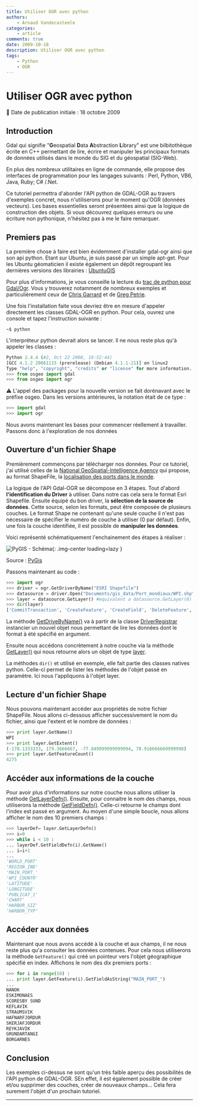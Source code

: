 ```yaml
---
title: Utiliser OGR avec python
authors:
    - Arnaud Vandecasteele
categories:
    - article
comments: true
date: 2009-10-18
description: Utiliser OGR avec python
tags:
    - Python
    - OGR
---
```


# Utiliser OGR avec python

:calendar: Date de publication initiale : 18 octobre 2009

## Introduction

Gdal qui signifie "**G**eospatial **D**ata **A**bstraction **L**ibrary" est une bilbitothèque écrite en C++ permettant de lire, écrire et manipuler les principaux formats de données utilisés dans le monde du SIG et du géospatial (SIG-Web).  

En plus des nombreux utilitaires en ligne de commande, elle propose des interfaces de programmation pour les langages suivants : Perl, Python, VB6, Java, Ruby; C# /.Net.

Ce tutoriel permettra d'aborder l'API python de GDAL-OGR au travers d'exemples concret, nous n'utiliserons pour le moment qu'OGR (données vecteurs). Les bases essentielles seront présentées ainsi que la logique de construction des objets. Si vous découvrez quelques erreurs ou une écriture non pythonique, n'hésitez pas à me le faire remarquer.

## Premiers pas

La première chose à faire est bien évidemment d'installer gdal-ogr ainsi que son api python. Etant sur Ubuntu, je suis passé par un simple apt-get. Pour les Ubuntu géomaticien il existe également un dépôt regroupant les dernières versions des librairies : [UbuntuGIS](https://launchpad.net/~ubuntugis/+archive/ubuntugis-unstable)

Pour plus d'informations, je vous conseille la lecture du [trac de python pour Gdal/Ogr](http://trac.osgeo.org/gdal/wiki/GdalOgrInPython). Vous y trouverez notamment de nombreux exemples et particulièrement ceux de [Chris Garrard](http://www.gis.usu.edu/~chrisg/python) et de [Greg Petrie](http://cosmicproject.org/OGR).

Une fois l'installation faite vous devriez être en mesure d'appeler directement les classes GDAL-OGR en python. Pour cela, ouvrez une console et tapez l'instruction suivante :

`~$ python`

L'interpréteur python devrait alors se lancer. Il ne nous reste plus qu'à appeler les classes :

```python
Python 2.4.4 (#2, Oct 22 2008, 19:52:44)  
[GCC 4.1.2 20061115 (prerelease) (Debian 4.1.1-21)] on linux2  
Type "help", "copyright", "credits" or "license" for more information.  
>>> from osgeo import gdal  
>>> from osgeo import ogr
```

:warning: L'appel des packages pour la nouvelle version se fait dorénavant avec le préfixe osgeo. Dans les versions antérieures, la notation était de ce type :

```python
>>> import gdal  
>>> import ogr
```

Nous avons maintenant les bases pour commencer réellement à travailler. Passons donc à l'exploration de nos données

## Ouverture d'un fichier Shape

Premièrement commençons par télécharger nos données. Pour ce tutoriel, j'ai utilisé celles de la [National GeoSpatial-Intelligence Agency](https://www1.nga.mil/Pages/Default.aspx) qui propose, au format ShapeFile, la [localisation des ports dans le monde](http://www.nga.mil/MSISiteContent/StaticFiles/NAV_PUBS/WPI/WPI_Shapefile.zip).

La logique de l'API Gdal-OGR se décompose en 3 étapes. Tout d'abord **l'identification du Driver** à utiliser. Dans notre cas cela sera le format Esri Shapefile. Ensuite équipé du bon driver, la **sélection de la source de données**. Cette source, selon les formats, peut être composée de plusieurs couches. Le format Shape ne contenant qu'une seule couche il n'est pas nécessaire de spécifier le numéro de couche à utiliser (0 par défaut). Enfin, une fois la couche identifiée, il est possible de **manipuler les données**.

Voici représenté schématiquement l'enchainement des étapes à réaliser :

![PyGIS - Schéma](https://cdn.geotribu.fr/img/articles-blog-rdp/articles/2009/Pygisde_001.jpg "PyGIS - Schéma"){: .img-center loading=lazy }

Source : [PyGis](http://www.pygis.de/index.php/GDAL)

Passons maintenant au code :

```python
>>> import ogr  
>>> driver = ogr.GetDriverByName("ESRI Shapefile")  
>>> datasource = driver.Open("Documents/gis_data/Port_mondiaux/WPI.shp")  
>>> layer = datasource.GetLayer() #equivalent a datasource.GetLayer(0)  
>>> dir(layer)  
['CommitTransaction', 'CreateFeature', 'CreateField', 'DeleteFeature', 'Dereference', 'GetExtent', 'GetFeature', 'GetFeatureCount', 'GetFeaturesRead', 'GetLayerDefn', 'GetName', 'GetNextFeature', 'GetRefCount', 'GetSpatialFilter', 'GetSpatialRef', 'Reference', 'ResetReading', 'RollbackTransaction', 'SetAttributeFilter', 'SetFeature', 'SetNextByIndex', 'SetSpatialFilter', 'SetSpatialFilterRect', 'StartTransaction', 'SyncToDisk', 'TestCapability', '__doc__', '__init__', '__len__', '__module__', '_o']`
```

La méthode [GetDriveByName()](http://www.gdal.org/ogr/classOGRSFDriverRegistrar.html#d214c51c2e38d486388f77fb9314143c) va à partir de la classe [DriverRegistrar](http://www.gdal.org/ogr/classOGRSFDriverRegistrar.html) instancier un nouvel objet nous permettant de lire les données dont le format à été spécifié en argument.

Ensuite nous accédons concrètement à notre couche via la méthode [GetLayer()](http://www.gdal.org/ogr/classOGRDataSource.html#618c2fdb1067c9357ca2de9fa6cd5962) qui nous retourne alors un objet de type [layer](http://www.gdal.org/ogr/classOGRLayer.html).

La méthodes `dir()` et utilisé en exemple, elle fait partie des classes natives python. Celle-ci permet de lister les méthodes de l'objet passé en paramètre. Ici nous l'appliquons à l'objet layer.

## Lecture d'un fichier Shape

Nous pouvons maintenant accéder aux propriétés de notre fichier ShapeFile. Nous allons ci-dessous afficher successivement le nom du fichier, ainsi que l'extent et le nombre de données :

```python
>>> print layer.GetName()  
WPI  
>>> print layer.GetExtent()  
(-178.1333333, 179.3666667, -77.849999999999994, 78.916666669999998)  
>>> print layer.GetFeatureCount()  
4275
```

## Accéder aux informations de la couche

Pour avoir plus d'informations sur notre couche nous allons utiliser la méthode [GetLayerDefn()](http://www.gdal.org/ogr/classOGRLayer.html#80473bcfd11341e70dd35bebe94026cf). Ensuite, pour connaitre le nom des champs, nous utiliserons la méthode [GetFieldDefn()](http://www.gdal.org/ogr/classOGRFeatureDefn.html#43b95ce699bbca73acb453cc959378e7). Celle-ci retourne le champs dont l'index est passé en argument. Au moyen d'une simple boucle, nous allons afficher le nom des 10 premiers champs :

```python
>>> layerDef= layer.GetLayerDefn()  
>>> i=0  
>>> while i < 10 :  
... layerDef.GetFieldDefn(i).GetName()  
... i=i+1  
...  
'WORLD_PORT'  
'REGION_IND'  
'MAIN_PORT_'  
'WPI_COUNTR'  
'LATITUDE'  
'LONGITUDE'  
'PUBLICAT_1'  
'CHART'  
'HARBOR_SIZ'  
'HARBOR_TYP'
```

## Accéder aux données

Maintenant que nous avons accédé à la couche et aux champs, il ne nous reste plus qu'a consulter les données contenues. Pour cela nous utiliserons la méthode `GetFeature()` qui créé un pointeur vers l'objet géographique spécifié en index. Affichons le nom des dix premiers ports :

```python
>>> for i in range(10) :  
... print layer.GetFeature(i).GetFieldAsString("MAIN_PORT_")  
...  
NANOK  
ESKIMONAES  
SCORESBY SUND  
KEFLAVIK  
STRAUMSVIK  
HAFNARFJORDUR  
SKERJAFJORDUR  
REYKJAVIK  
GRUNDARTANGI  
BORGARNES
```

## Conclusion

Les exemples ci-dessus ne sont qu'un très faible aperçu des possibilités de l'API python de GDAL-OGR. SEn effet, il est également possible de créer et/ou supprimer des couches, créer de nouveaux champs... Cela fera surement l'objet d'un prochain tutoriel.

----

<!-- geotribu:authors-block -->
